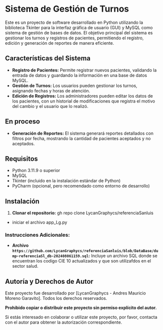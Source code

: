 # Sistema de Gestión de Turnos

Este es un proyecto de software desarrollado en Python utilizando la biblioteca Tkinter para la interfaz gráfica de usuario (GUI) y MySQL como sistema de gestión de bases de datos. El objetivo principal del sistema es gestionar los turnos y registros de pacientes, permitiendo el registro, edición y generación de reportes de manera eficiente.

## Características del Sistema

- **Registro de Pacientes:** Permite registrar nuevos pacientes, validando la entrada de datos y guardando la información en una base de datos MySQL.
- **Gestión de Turnos:** Los usuarios pueden gestionar los turnos, asignando fechas y horas de atención.
- **Edición de Registros:** Los administradores pueden editar los datos de los pacientes, con un historial de modificaciones que registra el motivo del cambio y el usuario que lo realizó.

## En proceso
- **Generación de Reportes:** El sistema generará reportes detallados con filtros por fecha, mostrando la cantidad de pacientes aceptados y no aceptados.

## Requisitos

- Python 3.11.9 o superior
- MySQL
- Tkinter (incluido en la instalación estándar de Python)
- PyCharm (opcional, pero recomendado como entorno de desarrollo)

## Instalación

1. **Clonar el repositorio:**
gh repo clone LycanGraphycs/referenciaSanluis
- iniciar el archivo app_Lg.py

### Instrucciones Adicionales:
- **Archivo `https://github.com/LycanGraphycs/referenciaSanluis/blob/DataBase/dump-referenciaSl_db-202408061159.sql`:** Incluye un archivo SQL donde se encuentran los codigo CIE 10 actualizados y que son utilizafdos en el sector salud.

## Autoría y Derechos de Autor

Este proyecto fue desarrollado por [LycanGraphycs - Andres Mauricio Moreno Garavito]. Todos los derechos reservados.

**Prohibido copiar o distribuir este proyecto sin permiso explícito del autor.**

Si estás interesado en colaborar o utilizar este proyecto, por favor, contacta con el autor para obtener la autorización correspondiente.


